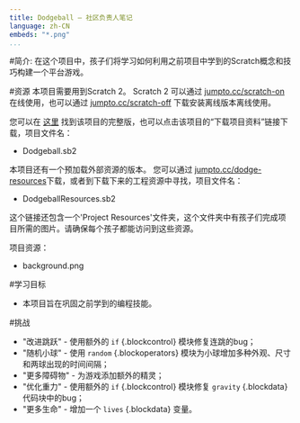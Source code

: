 ```yaml
---
title: Dodgeball — 社区负责人笔记
language: zh-CN
embeds: "*.png"
...
```


#简介:
在这个项目中，孩子们将学习如何利用之前项目中学到的Scratch概念和技巧构建一个平台游戏。

#资源
本项目需要用到Scratch 2。 Scratch 2 可以通过 [jumpto.cc/scratch-on](http://jumpto.cc/scratch-on) 在线使用，也可以通过 [jumpto.cc/scratch-off](http://jumpto.cc/scratch-off) 下载安装离线版本离线使用。

您可以在 <a href="http://scratch.mit.edu/projects/39740618/#editor">这里</a> 找到该项目的完整版，也可以点击该项目的“下载项目资料”链接下载，项目文件名：

+ Dodgeball.sb2

本项目还有一个预加载外部资源的版本。 您可以通过 [jumpto.cc/dodge-resources](http://jumpto.cc/dodge-resources)下载，或者到下载下来的工程资源中寻找，项目文件名：

+ DodgeballResources.sb2 

这个链接还包含一个'Project Resources'文件夹，这个文件夹中有孩子们完成项目所需的图片。请确保每个孩子都能访问到这些资源。

项目资源：
+ background.png

#学习目标
+ 本项目旨在巩固之前学到的编程技能。

#挑战
+ "改进跳跃" - 使用额外的 `if` {.blockcontrol} 模块修复连跳的bug；
+ "随机小球" - 使用 `random` {.blockoperators} 模块为小球增加多种外观、尺寸和两球出现的时间间隔；
+ "更多障碍物" - 为游戏添加额外的精灵；
+ "优化重力" - 使用额外的 `if` {.blockcontrol} 模块修复 `gravity` {.blockdata} 代码块中的bug；
+ "更多生命" - 增加一个 `lives` {.blockdata} 变量。

